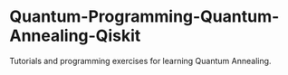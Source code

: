 # Quantum-Programming-Quantum-Annealing-Qiskit
Tutorials and programming exercises for learning Quantum Annealing.
